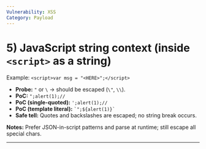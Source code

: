```yaml
---
Vulnerability: XSS
Category: Payload
---
```

# 5) **JavaScript string** context (inside `<script>` as a string)

Example: `<script>var msg = "<HERE>";</script>`

- **Probe:** `"` or `\` → should be escaped (`\"`, `\\`).
- **PoC:** `";alert(1);//`
- **PoC (single-quoted):** `';alert(1);//`
- **PoC (template literal):** `` `";${alert(1)}` ``
- **Safe tell:** Quotes and backslashes are escaped; no string break occurs.

**Notes:** Prefer JSON-in-script patterns and parse at runtime; still escape all special chars.

---
